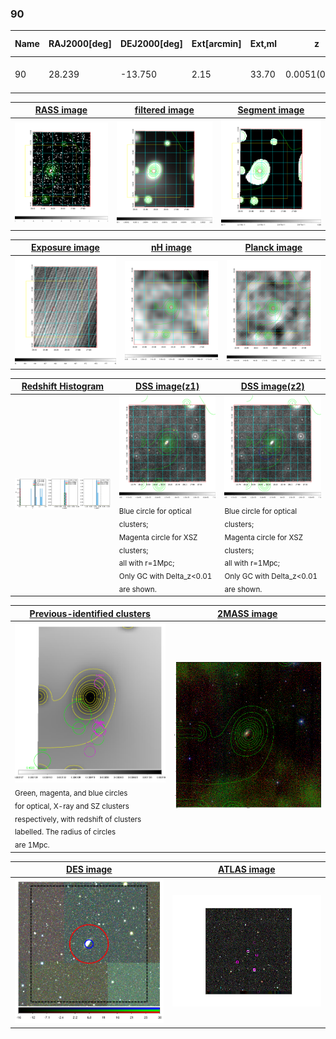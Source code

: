 <div STYLE="page-break-after: always;"></div>

### 90

|Name|RAJ2000[deg]|DEJ2000[deg] |Ext[arcmin]| Ext,ml | z | z_src| C|GC(XSZ,Delta_z<0.01)| GC(OPT,Delta_z<0.01)|GC| R_sig[arcmin] | R500[arcmin] | R500[Mpc]| CRsig[c/s] | CR500[c/s] |L500[1E44 erg/s]|F500[1E-12 erg/s/cm^2]| M500[1E14 Msun]|Tx[keV]|Cnt_sig|Beta|Rc[arcmin]|Comment|Alias|
|---|---|---|---|---|---|------|---|--------|---------|----------|---|---|---|---|---|---|---|---|---|---|---|---|---|---|
|90| 28.239| -13.750| 2.15| 33.70| 0.0051(0.005)| z1, z_xsz| B| MCXC| N| MCXC, N, SPI, XCS| 37.630| 49.933| 0.315| 0.308(0.054)| 0.326(0.057)| 0.003(0.000)| 5.163(0.767)| 0.09(0.01)| 0.48(0.02)| 164.8| 0.510(-0.007+0.013)| 1.746(-0.205+0.282)| -| k248|

|[RASS image](../image/90/90_img.pdf)|[filtered image](../image/90/90_fil.pdf)|[Segment image](../image/90/90_seg.pdf)|
|-------------------|--------------------|-------------------|
| <img src="../image/90/90_img.png" width="300">  | <img src="../image/90/90_fil.png" width="300">   | <img src="../image/90/90_seg.png" width="300">  |

|[Exposure image](../image/90/90_mex.pdf)| [nH image](../image/90/90_nh.pdf)| [Planck image](../image/90/90_p.pdf)|
|-------------------|--------------------|-------------------|
|<img src="../image/90/90_mex.png" width="300">   | <img src="../image/90/90_nh.png" width="300">    | <img src="../image/90/90_p.png" width="300"> |

|[Redshift Histogram](../image/90/90_zg.pdf) | [DSS image(z1)](../image/90/90_dss_z1.pdf)      |  [DSS image(z2)](../image/90/90_dss_z2.pdf)    |
|-------------------|--------------------|-------------------|
|<img src="../image/90/90_zg.png" width="300"> |<img src="../image/90/90_dss_z1.png" width="300"> <sub><br>Blue circle for optical clusters; <br>Magenta circle for XSZ clusters; <br>all with r=1Mpc; <br>Only GC with Delta_z<0.01 are shown. </sub>| <img src="../image/90/90_dss_z2.png" width="300"><sub><br>Blue circle for optical clusters; <br>Magenta circle for XSZ clusters; <br>all with r=1Mpc; <br>Only GC with Delta_z<0.01 are shown. </sub> |

|[Previous-identified clusters](../image/90/90_gc.pdf) | [2MASS image](../image/90/90_2mass.pdf)      |
|-------------------|-------------------|
|<img src=../image/90/90_gc.png width="300"> <br><sub>Green, magenta, and blue circles <br>for optical, X-ray and SZ clusters <br>respectively, with redshift of clusters <br>labelled. The radius of circles <br>are 1Mpc.</sub>|<img src="../image/90/90_2mass.png" width="300">  |

|[DES image](../image/90/90_des.pdf)   |[ATLAS image](../image/90/90_s.pdf)        |
|-------------------|-------------------|
| <img src="../image/90/90_des.png" width="300">  | <img src="../image/90/90_s.png" width="300">  |
